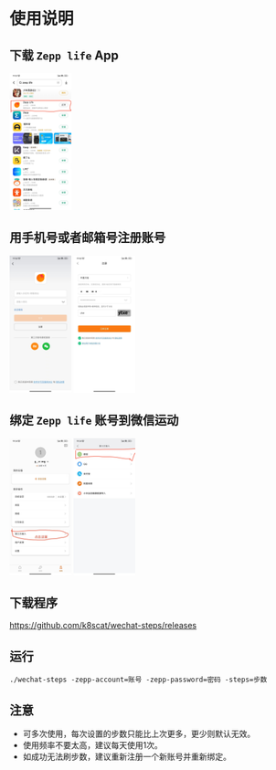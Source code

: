 # 使用说明

## 下载 `Zepp life` App

<img src="images/zepp_life_app.png" height="240px">

## 用手机号或者邮箱号注册账号

<img src="images/register1.png" height="240px">
<img src="images/register2.jpg" height="240px">

## 绑定 `Zepp life` 账号到微信运动

<img src="images/bind_wx1.jpg" height="240px">
<img src="images/bind_wx2.png" height="240px">

## 下载程序

https://github.com/k8scat/wechat-steps/releases

## 运行

```./wechat-steps -zepp-account=账号 -zepp-password=密码 -steps=步数```

## 注意

- 可多次使用，每次设置的步数只能比上次更多，更少则默认无效。
- 使用频率不要太高，建议每天使用1次。
- 如成功无法刷步数，建议重新注册一个新账号并重新绑定。
